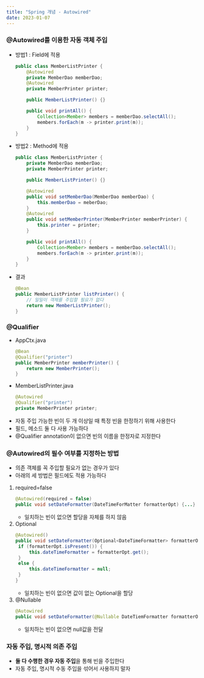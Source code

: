 ```yaml
---
title: "Spring 개념 - Autowired"
date: 2023-01-07
---
```


### @Autowired를 이용한 자동 객체 주입

- 방법1 : Field에 적용

  ```java
  public class MemberListPrinter {
      @Autowired
      private MemberDao memberDao;
      @Autowired
      private MemberPrinter printer;

      public MemberListPrinter() {}

      public void printAll() {
          Collection<Member> members = memberDao.selectAll();
          members.forEach(m -> printer.print(m));
      }
  }
  ```

- 방법2 : Method에 적용

  ```java
  public class MemberListPrinter {
      private MemberDao memberDao;
      private MemberPrinter printer;

      public MemberListPrinter() {}

      @Autowired
      public void setMemberDao(MemberDao memberDao) {
          this.memberDao = meberDao;
      }
      @Autowired
      public void setMemberPrinter(MemberPrinter memberPrinter) {
          this.printer = printer;
      }

      public void printAll() {
          Collection<Member> members = memberDao.selectAll();
          members.forEach(m -> printer.print(m));
      }
  }
  ```

- 결과
  ```java
  @Bean
  public MemberListPrinter listPrinter() {
      // 일일이 객체를 주입할 필요가 없다
      return new MemberListPrinter();
  }
  ```

### @Qualifier

- AppCtx.java
  ```java
  @Bean
  @Qualifier("printer")
  public MemberPrinter memberPrinter() {
      return new MemberPrinter();
  }
  ```
- MemberListPrinter.java
  ```java
  @Autowired
  @Qualifier("printer")
  private MemberPrinter printer;
  ```
- 자동 주입 가능한 빈이 두 개 이상일 때 특정 빈을 한정하기 위해 사용한다
- 필드, 메소드 둘 다 사용 가능하다
- @Qualifier annotation이 없으면 빈의 이름을 한정자로 지정한다

### @Autowired의 필수 여부를 지정하는 방법

- 의존 객체를 꼭 주입할 필요가 없는 경우가 있다
- 아래의 세 방법은 필드에도 적용 가능하다

1. required=false
   ```java
   @Autowired(required = false)
   public void setDateFormatter(DateTimeForMatter formatterOpt) {...}
   ```
   - 일치하는 빈이 없으면 할당을 자체를 하지 않음
2. Optional
   ```java
   @Autowired()
   public void setDateFormatter(Optional<DateTimeFormatter> formatterOpt) {
   	if (formatterOpt.isPresent()) {
   		this.dateTimeFormatter = formatterOpt.get();
   	}
   	else {
   		this.dateTimeFormatter = null;
   	}
   }
   ```
   - 일치하는 빈이 없으면 값이 없는 Optional을 할당
3. @Nullable
   ```java
   @Autowired
   public void setDateFormatter(@Nullable DateTiemFormatter formatterOpt) {...}
   ```
   - 일치하는 빈이 없으면 null값을 전달

### 자동 주입, 명시적 의존 주입

- **둘 다 수행한 경우 자동 주입**을 통해 빈을 주입한다
- 자동 주입, 명시적 수동 주입을 섞어서 사용하지 말자
